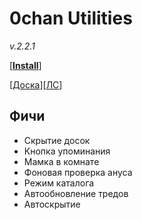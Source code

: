 # 0chan Utilities
*v.2.2.1*

[<b><a href="https://github.com/Juribiyan/0chan-utilities/raw/master/es5/0chan-utilities.user.js?v=2.2.1">Install</a></b>] 

[<a href="https://0chan.pl/userjs">Доска</a>][<a href="https://0chan.pl/0x88d27947">ЛС</a>]

## Фичи
* Скрытие досок
* Кнопка упоминания
* Мамка в комнате
* Фоновая проверка ануса
* Режим каталога
* Автообновление тредов
* Автоскрытие
